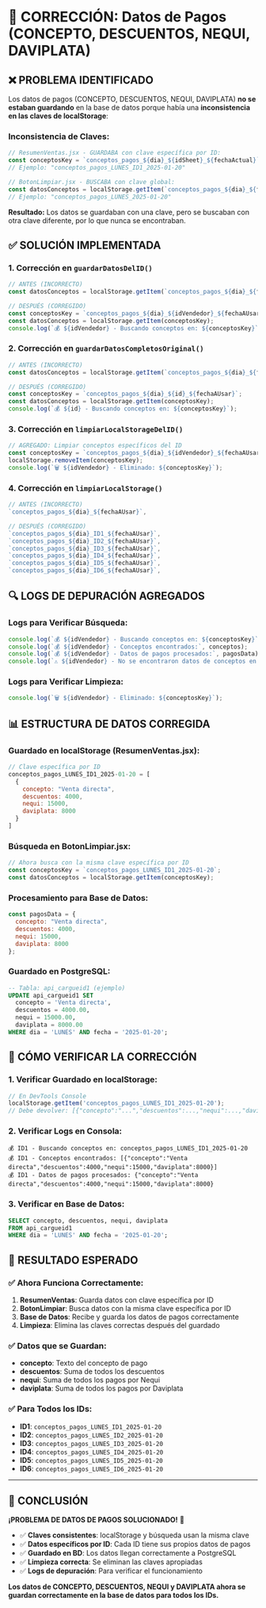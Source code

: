 # 🚀 CORRECCIÓN: Datos de Pagos (CONCEPTO, DESCUENTOS, NEQUI, DAVIPLATA)

## ❌ PROBLEMA IDENTIFICADO

Los datos de pagos (CONCEPTO, DESCUENTOS, NEQUI, DAVIPLATA) **no se estaban guardando** en la base de datos porque había una **inconsistencia en las claves de localStorage**:

### **Inconsistencia de Claves:**
```javascript
// ResumenVentas.jsx - GUARDABA con clave específica por ID:
const conceptosKey = `conceptos_pagos_${dia}_${idSheet}_${fechaActual}`;
// Ejemplo: "conceptos_pagos_LUNES_ID1_2025-01-20"

// BotonLimpiar.jsx - BUSCABA con clave global:
const datosConceptos = localStorage.getItem(`conceptos_pagos_${dia}_${fechaAUsar}`);
// Ejemplo: "conceptos_pagos_LUNES_2025-01-20"
```

**Resultado:** Los datos se guardaban con una clave, pero se buscaban con otra clave diferente, por lo que nunca se encontraban.

## ✅ SOLUCIÓN IMPLEMENTADA

### **1. Corrección en `guardarDatosDelID()`**
```javascript
// ANTES (INCORRECTO)
const datosConceptos = localStorage.getItem(`conceptos_pagos_${dia}_${fechaAUsar}`);

// DESPUÉS (CORREGIDO)
const conceptosKey = `conceptos_pagos_${dia}_${idVendedor}_${fechaAUsar}`;
const datosConceptos = localStorage.getItem(conceptosKey);
console.log(`💰 ${idVendedor} - Buscando conceptos en: ${conceptosKey}`);
```

### **2. Corrección en `guardarDatosCompletosOriginal()`**
```javascript
// ANTES (INCORRECTO)
const datosConceptos = localStorage.getItem(`conceptos_pagos_${dia}_${fechaAUsar}`);

// DESPUÉS (CORREGIDO)
const conceptosKey = `conceptos_pagos_${dia}_${id}_${fechaAUsar}`;
const datosConceptos = localStorage.getItem(conceptosKey);
console.log(`💰 ${id} - Buscando conceptos en: ${conceptosKey}`);
```

### **3. Corrección en `limpiarLocalStorageDelID()`**
```javascript
// AGREGADO: Limpiar conceptos específicos del ID
const conceptosKey = `conceptos_pagos_${dia}_${idVendedor}_${fechaAUsar}`;
localStorage.removeItem(conceptosKey);
console.log(`🗑️ ${idVendedor} - Eliminado: ${conceptosKey}`);
```

### **4. Corrección en `limpiarLocalStorage()`**
```javascript
// ANTES (INCORRECTO)
`conceptos_pagos_${dia}_${fechaAUsar}`,

// DESPUÉS (CORREGIDO)
`conceptos_pagos_${dia}_ID1_${fechaAUsar}`,
`conceptos_pagos_${dia}_ID2_${fechaAUsar}`,
`conceptos_pagos_${dia}_ID3_${fechaAUsar}`,
`conceptos_pagos_${dia}_ID4_${fechaAUsar}`,
`conceptos_pagos_${dia}_ID5_${fechaAUsar}`,
`conceptos_pagos_${dia}_ID6_${fechaAUsar}`,
```

## 🔍 LOGS DE DEPURACIÓN AGREGADOS

### **Logs para Verificar Búsqueda:**
```javascript
console.log(`💰 ${idVendedor} - Buscando conceptos en: ${conceptosKey}`);
console.log(`💰 ${idVendedor} - Conceptos encontrados:`, conceptos);
console.log(`💰 ${idVendedor} - Datos de pagos procesados:`, pagosData);
console.log(`⚠️ ${idVendedor} - No se encontraron datos de conceptos en: ${conceptosKey}`);
```

### **Logs para Verificar Limpieza:**
```javascript
console.log(`🗑️ ${idVendedor} - Eliminado: ${conceptosKey}`);
```

## 📊 ESTRUCTURA DE DATOS CORREGIDA

### **Guardado en localStorage (ResumenVentas.jsx):**
```javascript
// Clave específica por ID
conceptos_pagos_LUNES_ID1_2025-01-20 = [
  {
    concepto: "Venta directa",
    descuentos: 4000,
    nequi: 15000,
    daviplata: 8000
  }
]
```

### **Búsqueda en BotonLimpiar.jsx:**
```javascript
// Ahora busca con la misma clave específica por ID
const conceptosKey = `conceptos_pagos_LUNES_ID1_2025-01-20`;
const datosConceptos = localStorage.getItem(conceptosKey);
```

### **Procesamiento para Base de Datos:**
```javascript
const pagosData = {
  concepto: "Venta directa",
  descuentos: 4000,
  nequi: 15000,
  daviplata: 8000
};
```

### **Guardado en PostgreSQL:**
```sql
-- Tabla: api_cargueid1 (ejemplo)
UPDATE api_cargueid1 SET
  concepto = 'Venta directa',
  descuentos = 4000.00,
  nequi = 15000.00,
  daviplata = 8000.00
WHERE dia = 'LUNES' AND fecha = '2025-01-20';
```

## 🧪 CÓMO VERIFICAR LA CORRECCIÓN

### **1. Verificar Guardado en localStorage:**
```javascript
// En DevTools Console
localStorage.getItem('conceptos_pagos_LUNES_ID1_2025-01-20');
// Debe devolver: [{"concepto":"...","descuentos":...,"nequi":...,"daviplata":...}]
```

### **2. Verificar Logs en Consola:**
```
💰 ID1 - Buscando conceptos en: conceptos_pagos_LUNES_ID1_2025-01-20
💰 ID1 - Conceptos encontrados: [{"concepto":"Venta directa","descuentos":4000,"nequi":15000,"daviplata":8000}]
💰 ID1 - Datos de pagos procesados: {"concepto":"Venta directa","descuentos":4000,"nequi":15000,"daviplata":8000}
```

### **3. Verificar en Base de Datos:**
```sql
SELECT concepto, descuentos, nequi, daviplata 
FROM api_cargueid1 
WHERE dia = 'LUNES' AND fecha = '2025-01-20';
```

## 🎯 RESULTADO ESPERADO

### **✅ Ahora Funciona Correctamente:**
1. **ResumenVentas**: Guarda datos con clave específica por ID
2. **BotonLimpiar**: Busca datos con la misma clave específica por ID
3. **Base de Datos**: Recibe y guarda los datos de pagos correctamente
4. **Limpieza**: Elimina las claves correctas después del guardado

### **✅ Datos que se Guardan:**
- **concepto**: Texto del concepto de pago
- **descuentos**: Suma de todos los descuentos
- **nequi**: Suma de todos los pagos por Nequi
- **daviplata**: Suma de todos los pagos por Daviplata

### **✅ Para Todos los IDs:**
- **ID1**: `conceptos_pagos_LUNES_ID1_2025-01-20`
- **ID2**: `conceptos_pagos_LUNES_ID2_2025-01-20`
- **ID3**: `conceptos_pagos_LUNES_ID3_2025-01-20`
- **ID4**: `conceptos_pagos_LUNES_ID4_2025-01-20`
- **ID5**: `conceptos_pagos_LUNES_ID5_2025-01-20`
- **ID6**: `conceptos_pagos_LUNES_ID6_2025-01-20`

---

## 🎉 CONCLUSIÓN

**¡PROBLEMA DE DATOS DE PAGOS SOLUCIONADO!** 🎯

- ✅ **Claves consistentes**: localStorage y búsqueda usan la misma clave
- ✅ **Datos específicos por ID**: Cada ID tiene sus propios datos de pagos
- ✅ **Guardado en BD**: Los datos llegan correctamente a PostgreSQL
- ✅ **Limpieza correcta**: Se eliminan las claves apropiadas
- ✅ **Logs de depuración**: Para verificar el funcionamiento

**Los datos de CONCEPTO, DESCUENTOS, NEQUI y DAVIPLATA ahora se guardan correctamente en la base de datos para todos los IDs.**
